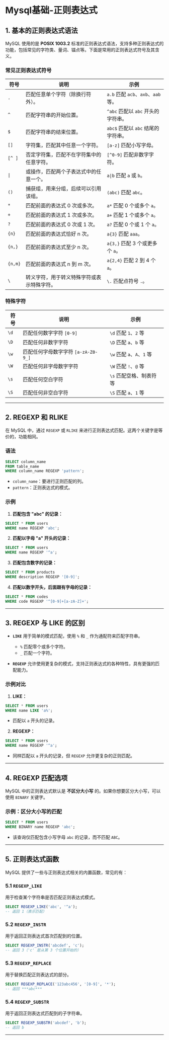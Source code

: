 # Mysql基础-正则表达式

## 1. 基本的正则表达式语法

MySQL 使用的是 **POSIX 1003.2** 标准的正则表达式语法，支持多种正则表达式的功能，包括常见的字符类、量词、锚点等。下面是常用的正则表达式符号及其含义。

### 常见正则表达式符号

| 符号      | 说明                                                   | 示例                            |
|---------|--------------------------------------------------------|-------------------------------|
| `.`     | 匹配任意单个字符（除换行符外）。                          | `a.b` 匹配 `acb`、`axb`、`aab` 等。 |
| `^`     | 匹配字符串的开始位置。                                   | `^abc` 匹配以 `abc` 开头的字符串。      |
| `$`     | 匹配字符串的结束位置。                                   | `abc$` 匹配以 `abc` 结尾的字符串。      |
| `[]`    | 字符集，匹配其中任意一个字符。                           | `[a-z]` 匹配小写字母。               |
| `[^ ]`  | 否定字符集，匹配不在字符集中的任意字符。                 | `[^0-9]` 匹配非数字字符。             |
| `\|`    | 或操作，匹配两个子表达式中的任意一个。                   | `a\|b` 匹配 `a` 或 `b`。          |
| `()`    | 捕获组，用来分组，后续可以引用该组。                     | `(abc)` 匹配 `abc`。             |
| `*`     | 匹配前面的表达式 0 次或多次。                           | `a*` 匹配 0 个或多个 `a`。           |
| `+`     | 匹配前面的表达式 1 次或多次。                           | `a+` 匹配 1 个或多个 `a`。           |
| `?`     | 匹配前面的表达式 0 次或 1 次。                          | `a?` 匹配 0 个或 1 个 `a`。         |
| `{n}`   | 匹配前面的表达式恰好 n 次。                              | `a{3}` 匹配 `aaa`。              |
| `{n,}`  | 匹配前面的表达式至少 n 次。                             | `a{3,}` 匹配 3 个或更多个 `a`。       |
| `{n,m}` | 匹配前面的表达式 n 到 m 次。                             | `a{2,4}` 匹配 2 到 4 个 `a`。      |
| `\`     | 转义字符，用于转义特殊字符或表示特殊字符。               | `\.` 匹配点符号 `.`。               |

### 特殊字符

| 符号     | 说明                         | 示例        |
|----------|------------------------------|-------------|
| `\d`     | 匹配任何数字字符 `[0-9]`      | `\d` 匹配 `1`、`2` 等 |
| `\D`     | 匹配任何非数字字符            | `\D` 匹配 `a`、`b` 等 |
| `\w`     | 匹配任何字母数字字符 `[a-zA-Z0-9_]` | `\w` 匹配 `a`、`A`、`1` 等 |
| `\W`     | 匹配任何非字母数字字符        | `\W` 匹配 `!`、`@` 等 |
| `\s`     | 匹配任何空白字符              | `\s` 匹配空格、制表符等 |
| `\S`     | 匹配任何非空白字符            | `\S` 匹配 `a`、`1` 等 |

---

## 2. REGEXP 和 RLIKE

在 MySQL 中，通过 `REGEXP` 或 `RLIKE` 来进行正则表达式匹配。这两个关键字是等价的，功能相同。

### 语法

```sql
SELECT column_name
FROM table_name
WHERE column_name REGEXP 'pattern';
```

- `column_name`：要进行正则匹配的列。
- `pattern`：正则表达式的模式。

### 示例

1. **匹配包含 "abc" 的记录：**

```sql
SELECT * FROM users
WHERE name REGEXP 'abc';
```

2. **匹配以字母 "a" 开头的记录：**

```sql
SELECT * FROM users
WHERE name REGEXP '^a';
```

3. **匹配包含数字的记录：**

```sql
SELECT * FROM products
WHERE description REGEXP '[0-9]';
```

4. **匹配以数字开头，后面跟有字母的记录：**

```sql
SELECT * FROM codes
WHERE code REGEXP '^[0-9]+[a-zA-Z]+';
```

---

## 3. REGEXP 与 LIKE 的区别

- **`LIKE`** 用于简单的模式匹配，使用 `%` 和 `_` 作为通配符来匹配字符串。
    - `%` 匹配零个或多个字符。
    - `_` 匹配一个字符。

- **`REGEXP`** 允许使用更复杂的模式，支持正则表达式的各种特性，具有更强的匹配能力。

### 示例对比

1. **LIKE：**

```sql
SELECT * FROM users
WHERE name LIKE 'a%';
```
- 匹配以 `a` 开头的记录。

2. **REGEXP：**

```sql
SELECT * FROM users
WHERE name REGEXP '^a';
```
- 同样匹配以 `a` 开头的记录，但 `REGEXP` 允许更复杂的正则匹配。

---

## 4. REGEXP 匹配选项

MySQL 中的正则表达式默认是 **不区分大小写** 的。如果你想要区分大小写，可以使用 `BINARY` 关键字。

### 示例：区分大小写的匹配

```sql
SELECT * FROM users
WHERE BINARY name REGEXP 'abc';
```

- 该查询仅匹配包含小写字母 `abc` 的记录，而不匹配 `ABC`。

---

## 5. 正则表达式函数

MySQL 提供了一些与正则表达式相关的内置函数，常见的有：

### 5.1 `REGEXP_LIKE`

用于检查某个字符串是否匹配正则表达式模式。

```sql
SELECT REGEXP_LIKE('abc', '^a');
-- 返回 1（表示匹配）
```

### 5.2 `REGEXP_INSTR`

用于返回正则表达式首次匹配到的位置。

```sql
SELECT REGEXP_INSTR('abcdef', 'c');
-- 返回 3（'c' 是从第 3 个位置开始的）
```

### 5.3 `REGEXP_REPLACE`

用于替换匹配正则表达式的部分。

```sql
SELECT REGEXP_REPLACE('123abc456', '[0-9]', '*');
-- 返回 ***abc***
```

### 5.4 `REGEXP_SUBSTR`

用于返回正则表达式匹配到的子字符串。

```sql
SELECT REGEXP_SUBSTR('abcdef', 'b');
-- 返回 b
```

---
